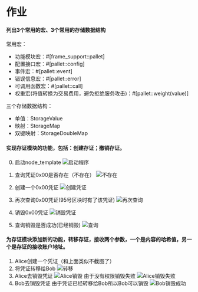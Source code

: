 # 作业
#### 列出3个常用的宏、3个常用的存储数据结构
常用宏：
* 功能模块宏：#[frame_support::pallet]
* 配置接口宏：#[pallet::config]
* 事件宏：#[pallet::event]
* 错误信息宏：#[pallet::error]
* 可调用函数宏：#[pallet::call]
* 权重宏(将值转换为交易费用，避免拒绝服务攻击)：#[pallet::weight(value)]

三个存储数据结构：
* 单值：StorageValue
* 映射：StorageMap
* 双键映射：StorageDoubleMap
#### 实现存证模块的功能，包括：创建存证；撤销存证。
0. 启动node_template
![启动程序](https://imgur.com/hC45Dtg.png)

1. 查询凭证0x00是否存在（不存在）
![不存在](https://imgur.com/q8NzRmN.png)
2. 创建一个0x00凭证
    ![创建凭证](https://imgur.com/PRGU47u.png)
3. 再次查询0x00凭证(95号区块时有了该凭证)
![再次查询](https://imgur.com/U1dy3rl.png)
4. 销毁0x00凭证
    ![销毁凭证](https://imgur.com/geEidCO.png)
    
5. 查询销毁是否成功(已经销毁)
    ![查询](https://imgur.com/He6YdxD.png)
#### 为存证模块添加新的功能，转移存证，接收两个参数，一个是内容的哈希值，另一个是存证的接收账户地址。
1. Alice创建一个凭证（和上面类似不截图了）
2. 将凭证转移给Bob
    ![转移](https://imgur.com/wtjf0YK.png)
3. Alice去销毁凭证
    ![Alice销毁](https://imgur.com/64352JL.png)
    由于没有权限销毁失败
    ![Alice销毁失败](https://imgur.com/XBcifjd.png)
4. Bob去销毁凭证
    由于凭证已经转移给Bob所以Bob可以销毁
    ![Bob销毁成功](https://imgur.com/3llolaz.png)